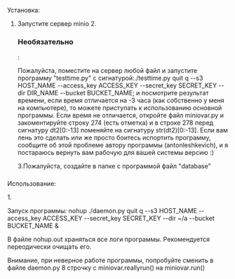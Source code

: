 Установка:
1. Запустите сервер minio
2.<h3>Необязательно</h3>: <p>Пожалуйста, поместите на сервер любой файл и запустите программу "testtime.py" с сигнатурой:./testtime.py quit q --s3 HOST_NAME --access_key ACCESS_KEY --secret_key SECRET_KEY --dir DIR_NAME --bucket BUCKET_NAME; и посмотрите результат времени, если время отличается на -3 часа (как собственно у меня на компьютере), то можете приступать к использованию основной программы. Если время не отличается, откройте файл miniovar.py и закоментируйте строку 274 (есть отметка) и в строке 278 перед сигнатуру dt2[0:-13] поменяйте на сигнатуру str(dt2)[0:-13]. Если вам лень это сделать или же просто боитесь испортить программу, сообщите об этой проблеме автору программы (antonleshkevich), и я постараюсь вернуть вам рабочую для вашей системы версию :)</p>
3.</h3>Пожалуйста, создайте в папке с программой файл "database"<h3>
<p>Использование:</p>
1. <p> Запуск программы: nohup ./daemon.py quit q --s3 HOST_NAME --access_key ACCESS_KEY --secret_key SECRET_KEY --dir ~/a --bucket BUCKET_NAME &</p>
<p>В файле nohup.out храняться все логи программы. Рекомендуется переодически очищать его.</p>
<p>Внимание, при неверное работе программы, попробуйте сменить в файле daemon.py 8 строчку с miniovar.reallyrun() на miniovar.run()</p>
